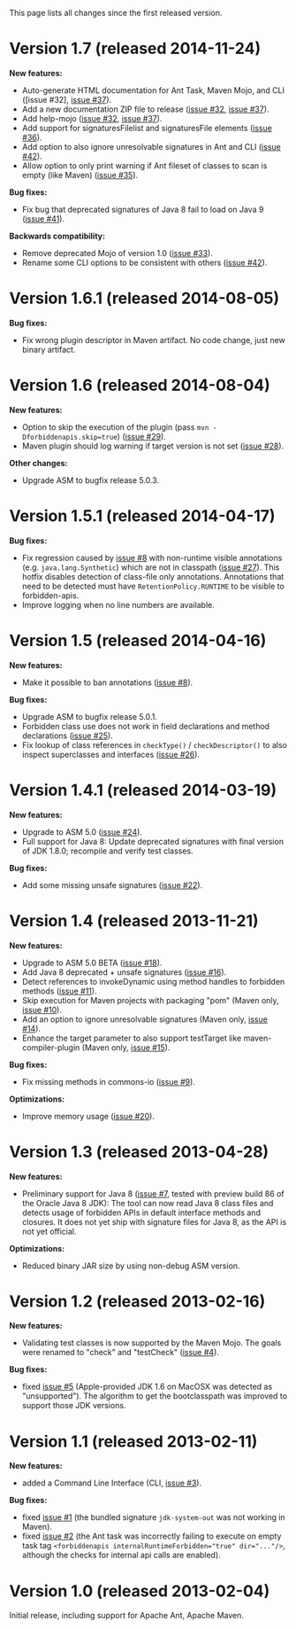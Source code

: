 This page lists all changes since the first released version.

# Version 1.7 (released 2014-11-24) #

**New features:**
  * Auto-generate HTML documentation for Ant Task, Maven Mojo, and CLI ([issue #32], [issue #37](https://code.google.com/p/forbidden-apis/issues/detail?id=#37)).
  * Add a new documentation ZIP file to release ([issue #32](https://code.google.com/p/forbidden-apis/issues/detail?id=#32), [issue #37](https://code.google.com/p/forbidden-apis/issues/detail?id=#37)).
  * Add help-mojo ([issue #32](https://code.google.com/p/forbidden-apis/issues/detail?id=#32), [issue #37](https://code.google.com/p/forbidden-apis/issues/detail?id=#37)).
  * Add support for signaturesFilelist and signaturesFile elements ([issue #36](https://code.google.com/p/forbidden-apis/issues/detail?id=#36)).
  * Add option to also ignore unresolvable signatures in Ant and CLI ([issue #42](https://code.google.com/p/forbidden-apis/issues/detail?id=#42)).
  * Allow option to only print warning if Ant fileset of classes to scan is empty (like Maven) ([issue #35](https://code.google.com/p/forbidden-apis/issues/detail?id=#35)).

**Bug fixes:**
  * Fix bug that deprecated signatures of Java 8 fail to load on Java 9 ([issue #41](https://code.google.com/p/forbidden-apis/issues/detail?id=#41)).

**Backwards compatibility:**
  * Remove deprecated Mojo of version 1.0 ([issue #33](https://code.google.com/p/forbidden-apis/issues/detail?id=#33)).
  * Rename some CLI options to be consistent with others ([issue #42](https://code.google.com/p/forbidden-apis/issues/detail?id=#42)).

# Version 1.6.1 (released 2014-08-05) #

**Bug fixes:**
  * Fix wrong plugin descriptor in Maven artifact. No code change, just new binary artifact.

# Version 1.6 (released 2014-08-04) #

**New features:**
  * Option to skip the execution of the plugin (pass `mvn -Dforbiddenapis.skip=true`) ([issue #29](https://code.google.com/p/forbidden-apis/issues/detail?id=#29)).
  * Maven plugin should log warning if target version is not set ([issue #28](https://code.google.com/p/forbidden-apis/issues/detail?id=#28)).

**Other changes:**
  * Upgrade ASM to bugfix release 5.0.3.

# Version 1.5.1 (released 2014-04-17) #

**Bug fixes:**
  * Fix regression caused by [issue #8](https://code.google.com/p/forbidden-apis/issues/detail?id=#8) with non-runtime visible annotations (e.g. `java.lang.Synthetic`) which are not in classpath ([issue #27](https://code.google.com/p/forbidden-apis/issues/detail?id=#27)). This hotfix disables detection of class-file only annotations. Annotations that need to be detected must have `RetentionPolicy.RUNTIME` to be visible to forbidden-apis.
  * Improve logging when no line numbers are available.

# Version 1.5 (released 2014-04-16) #

**New features:**
  * Make it possible to ban annotations ([issue #8](https://code.google.com/p/forbidden-apis/issues/detail?id=#8)).

**Bug fixes:**
  * Upgrade ASM to bugfix release 5.0.1.
  * Forbidden class use does not work in field declarations and method declarations ([issue #25](https://code.google.com/p/forbidden-apis/issues/detail?id=#25)).
  * Fix lookup of class references in `checkType()` / `checkDescriptor()` to also inspect superclasses and interfaces ([issue #26](https://code.google.com/p/forbidden-apis/issues/detail?id=#26)).

# Version 1.4.1 (released 2014-03-19) #

**New features:**
  * Upgrade to ASM 5.0 ([issue #24](https://code.google.com/p/forbidden-apis/issues/detail?id=#24)).
  * Full support for Java 8: Update deprecated signatures with final version of JDK 1.8.0; recompile and verify test classes.

**Bug fixes:**
  * Add some missing unsafe signatures ([issue #22](https://code.google.com/p/forbidden-apis/issues/detail?id=#22)).

# Version 1.4 (released 2013-11-21) #

**New features:**
  * Upgrade to ASM 5.0 BETA	([issue #18](https://code.google.com/p/forbidden-apis/issues/detail?id=#18)).
  * Add Java 8 deprecated + unsafe signatures ([issue #16](https://code.google.com/p/forbidden-apis/issues/detail?id=#16)).
  * Detect references to invokeDynamic using method handles to forbidden methods ([issue #11](https://code.google.com/p/forbidden-apis/issues/detail?id=#11)).
  * Skip execution for Maven projects with packaging "pom" (Maven only, [issue #10](https://code.google.com/p/forbidden-apis/issues/detail?id=#10)).
  * Add an option to ignore unresolvable signatures (Maven only, [issue #14](https://code.google.com/p/forbidden-apis/issues/detail?id=#14)).
  * Enhance the target parameter to also support testTarget like maven-compiler-plugin (Maven only, [issue #15](https://code.google.com/p/forbidden-apis/issues/detail?id=#15)).

**Bug fixes:**
  * Fix missing methods in commons-io ([issue #9](https://code.google.com/p/forbidden-apis/issues/detail?id=#9)).

**Optimizations:**
  * Improve memory usage ([issue #20](https://code.google.com/p/forbidden-apis/issues/detail?id=#20)).

# Version 1.3 (released 2013-04-28) #

**New features:**
  * Preliminary support for Java 8 ([issue #7](https://code.google.com/p/forbidden-apis/issues/detail?id=#7), tested with preview build 86 of the Oracle Java 8 JDK): The tool can now read Java 8 class files and detects usage of forbidden APIs in default interface methods and closures. It does not yet ship with signature files for Java 8, as the API is not yet official.

**Optimizations:**
  * Reduced binary JAR size by using non-debug ASM version.

# Version 1.2 (released 2013-02-16) #

**New features:**
  * Validating test classes is now supported by the Maven Mojo. The goals were renamed to "check" and "testCheck" ([issue #4](https://code.google.com/p/forbidden-apis/issues/detail?id=#4)).

**Bug fixes:**
  * fixed [issue #5](https://code.google.com/p/forbidden-apis/issues/detail?id=#5) (Apple-provided JDK 1.6 on MacOSX was detected as "unsupported"). The algorithm to get the bootclasspath was improved to support those JDK versions.

# Version 1.1 (released 2013-02-11) #

**New features:**
  * added a Command Line Interface (CLI, [issue #3](https://code.google.com/p/forbidden-apis/issues/detail?id=#3)).

**Bug fixes:**
  * fixed [issue #1](https://code.google.com/p/forbidden-apis/issues/detail?id=#1) (the bundled signature `jdk-system-out` was not working in Maven).
  * fixed [issue #2](https://code.google.com/p/forbidden-apis/issues/detail?id=#2) (the Ant task was incorrectly failing to execute on empty task tag `<forbiddenapis internalRuntimeForbidden="true" dir="..."/>`, although the checks for internal api calls are enabled).

# Version 1.0 (released 2013-02-04) #

Initial release, including support for Apache Ant, Apache Maven.
